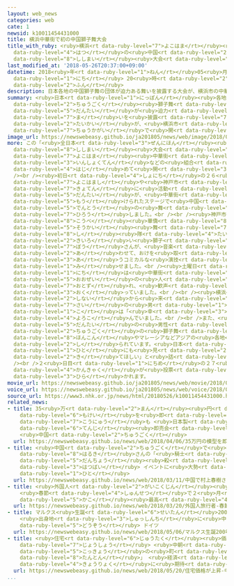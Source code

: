 ```yaml
---
layout: web_news
categories: web
cate: 1
newsid: k10011454431000
title: 横浜中華街で初の中国獅子舞大会
title_with_ruby: <ruby>横浜<rt data-ruby-level="7">よこはま</rt></ruby><ruby>中華街<rt data-ruby-level="7">ちゅうかがい</rt></ruby>で<ruby>初<rt
  data-ruby-level="4">はつ</rt></ruby>の<ruby>中国<rt data-ruby-level="2">ちゅうごく</rt></ruby><ruby>獅子舞<rt
  data-ruby-level="8">ししまい</rt></ruby><ruby>大会<rt data-ruby-level="2">たいかい</rt></ruby>
last_modified_at: '2018-05-26T20:37:00+09:00'
datetime: 2018<ruby>年<rt data-ruby-level="1">ねん</rt></ruby>05<ruby>月<rt data-ruby-level="1">がつ</rt></ruby>26<ruby>日<rt
  data-ruby-level="1">にち</rt></ruby> 20<ruby>時<rt data-ruby-level="2">じ</rt></ruby>37<ruby>分<rt
  data-ruby-level="2">ふん</rt></ruby>
description: 日本各地の中国獅子舞の団体が迫力ある舞いを披露する大会が、横浜市の中華街で開かれました。
summary: <ruby>日本<rt data-ruby-level="1">にっぽん</rt></ruby><ruby>各地<rt data-ruby-level="4">かくち</rt></ruby>の<ruby>中国<rt
  data-ruby-level="2">ちゅうごく</rt></ruby><ruby>獅子舞<rt data-ruby-level="8">ししまい</rt></ruby>の<ruby>団体<rt
  data-ruby-level="5">だんたい</rt></ruby>が<ruby>迫力<rt data-ruby-level="7">はくりょく</rt></ruby>ある<ruby>舞<rt
  data-ruby-level="7">ま</rt></ruby>いを<ruby>披露<rt data-ruby-level="7">ひろう</rt></ruby>する<ruby>大会<rt
  data-ruby-level="2">たいかい</rt></ruby>が、<ruby>横浜市<rt data-ruby-level="7">よこはまし</rt></ruby>の<ruby>中華街<rt
  data-ruby-level="7">ちゅうかがい</rt></ruby>で<ruby>開<rt data-ruby-level="3">ひら</rt></ruby>かれました。
image_url: https://newswebeasy.github.io/ja201805/news/web/image/2018/05/26/K10011454431_1805262040_1805262045_01_03.jpg
more: この「<ruby>全日本<rt data-ruby-level="3">ぜんにほん</rt></ruby><ruby>中国<rt data-ruby-level="2">ちゅうごく</rt></ruby><ruby>獅子舞<rt
  data-ruby-level="8">ししまい</rt></ruby><ruby>大会<rt data-ruby-level="2">たいかい</rt></ruby>」は<ruby>横浜<rt
  data-ruby-level="7">よこはま</rt></ruby><ruby>中華街<rt data-ruby-level="7">ちゅうかがい</rt></ruby>の<ruby>飲食店<rt
  data-ruby-level="3">いんしょくてん</rt></ruby>などの<ruby>組合<rt data-ruby-level="2">くみあい</rt></ruby>がことし<ruby>初<rt
  data-ruby-level="4">はじ</rt></ruby>めて<ruby>開<rt data-ruby-level="3">ひら</rt></ruby>きました。<br
  /><br /><ruby>初日<rt data-ruby-level="4">しょにち</rt></ruby>の２６<ruby>日<rt data-ruby-level="1">にち</rt></ruby>は、<ruby>横浜市<rt
  data-ruby-level="7">よこはまし</rt></ruby>や<ruby>神戸市<rt data-ruby-level="8">こうべし</rt></ruby>を<ruby>拠点<rt
  data-ruby-level="7">きょてん</rt></ruby>に<ruby>活動<rt data-ruby-level="3">かつどう</rt></ruby>する５つの<ruby>団体<rt
  data-ruby-level="5">だんたい</rt></ruby>が、<ruby>中華街<rt data-ruby-level="7">ちゅうかがい</rt></ruby>に<ruby>設<rt
  data-ruby-level="5">もう</rt></ruby>けられたステージで<ruby>中国<rt data-ruby-level="2">ちゅうごく</rt></ruby>の<ruby>伝統<rt
  data-ruby-level="5">でんとう</rt></ruby>の<ruby>舞<rt data-ruby-level="7">ま</rt></ruby>いを<ruby>披露<rt
  data-ruby-level="7">ひろう</rt></ruby>しました。<br /><br /><ruby>神戸市<rt data-ruby-level="8">こうべし</rt></ruby>の「<ruby>神戸<rt
  data-ruby-level="8">こうべ</rt></ruby><ruby>華僑<rt data-ruby-level="8">かきょう</rt></ruby><ruby>総会<rt
  data-ruby-level="5">そうかい</rt></ruby><ruby>舞<rt data-ruby-level="7">まい</rt></ruby><ruby>獅<rt
  data-ruby-level="8">し</rt></ruby><ruby>隊<rt data-ruby-level="4">たい</rt></ruby>」は、<ruby>黄色<rt
  data-ruby-level="2">きいろ</rt></ruby>い<ruby>獅子<rt data-ruby-level="8">しし</rt></ruby>とお<ruby>坊<rt
  data-ruby-level="7">ぼう</rt></ruby>さんが、<ruby>音楽<rt data-ruby-level="2">おんがく</rt></ruby>に<ruby>合<rt
  data-ruby-level="2">あ</rt></ruby>わせて、おけを<ruby>取<rt data-ruby-level="3">と</rt></ruby>り<ruby>合<rt
  data-ruby-level="3">あ</rt></ruby>うコミカルな<ruby>演技<rt data-ruby-level="5">えんぎ</rt></ruby>を<ruby>見<rt
  data-ruby-level="1">み</rt></ruby>せました。<br /><ruby>土曜日<rt data-ruby-level="2">どようび</rt></ruby>の２６<ruby>日<rt
  data-ruby-level="1">にち</rt></ruby>は<ruby>中華街<rt data-ruby-level="7">ちゅうかがい</rt></ruby>に<ruby>大勢<rt
  data-ruby-level="5">おおぜい</rt></ruby>の<ruby>人<rt data-ruby-level="1">ひと</rt></ruby>が<ruby>訪<rt
  data-ruby-level="7">おとず</rt></ruby>れ、<ruby>歓声<rt data-ruby-level="7">かんせい</rt></ruby>を<ruby>送<rt
  data-ruby-level="3">おく</rt></ruby>っていました。<br /><br /><ruby>横浜<rt data-ruby-level="7">よこはま</rt></ruby><ruby>市内<rt
  data-ruby-level="2">しない</rt></ruby>から<ruby>来<rt data-ruby-level="2">き</rt></ruby>た１２<ruby>歳<rt
  data-ruby-level="7">さい</rt></ruby>の<ruby>男<rt data-ruby-level="1">おとこ</rt></ruby>の<ruby>子<rt
  data-ruby-level="1">こ</rt></ruby>は「<ruby>幸<rt data-ruby-level="3">しあわ</rt></ruby>せでした」などと<ruby>喜<rt
  data-ruby-level="4">よろこ</rt></ruby>んでいました。<br /><br />また、<ruby>神戸市<rt data-ruby-level="8">こうべし</rt></ruby>の<ruby>団体<rt
  data-ruby-level="5">だんたい</rt></ruby>の<ruby>男性<rt data-ruby-level="5">だんせい</rt></ruby>は「<ruby>中国<rt
  data-ruby-level="2">ちゅうごく</rt></ruby>の<ruby>獅子舞<rt data-ruby-level="8">ししまい</rt></ruby>は<ruby>香港<rt
  data-ruby-level="8">ほんこん</rt></ruby>やマレーシアなどアジアの<ruby>各地<rt data-ruby-level="4">かくち</rt></ruby>で<ruby>知<rt
  data-ruby-level="2">し</rt></ruby>られています。<ruby>日本<rt data-ruby-level="1">にっぽん</rt></ruby>の<ruby>人<rt
  data-ruby-level="1">ひと</rt></ruby>にも<ruby>見<rt data-ruby-level="2">み</rt></ruby>に<ruby>来<rt
  data-ruby-level="2">き</rt></ruby>てほしい」と<ruby>話<rt data-ruby-level="2">はな</rt></ruby>していました。<br
  /><br />２<ruby>日目<rt data-ruby-level="1">にちめ</rt></ruby>の２７<ruby>日<rt data-ruby-level="1">にち</rt></ruby>は、<ruby>観客<rt
  data-ruby-level="4">かんきゃく</rt></ruby>が<ruby>投票<rt data-ruby-level="4">とうひょう</rt></ruby>するコンテストが<ruby>開<rt
  data-ruby-level="3">ひら</rt></ruby>かれます。
movie_url: https://newswebeasy.github.io/ja201805/news/web/movie/2018/05/26/k10011454431_201805262040_201805262045.mp4
voice_url: https://newswebeasy.github.io/ja201805/news/web/voice/2018/05/26/k10011454431_201805262040_201805262045.mp3
source_url: https://www3.nhk.or.jp/news/html/20180526/k10011454431000.html
related_news:
- title: 35<ruby>万<rt data-ruby-level="2">まん</rt></ruby><ruby>円<rt data-ruby-level="1">えん</rt></ruby>の<ruby>模型<rt
    data-ruby-level="6">もけい</rt></ruby>を<ruby>即<rt data-ruby-level="7">そく</rt></ruby><ruby>購入<rt
    data-ruby-level="7">こうにゅう</rt></ruby>も <ruby>日本製<rt data-ruby-level="5">にほんせい</rt></ruby>フィギュアなど<ruby>展示<rt
    data-ruby-level="6">てんじ</rt></ruby><ruby>即売会<rt data-ruby-level="7">そくばいかい</rt></ruby>
    <ruby>中国<rt data-ruby-level="2">ちゅうごく</rt></ruby>
  url: https://newswebeasy.github.io/news/web/2018/04/06/35万円の模型を即購入も-日本製フィギュアなど展示即売会-中国
- title: <ruby>中国<rt data-ruby-level="2">ちゅうごく</rt></ruby>で<ruby>村上<rt data-ruby-level="1">むらかみ</rt></ruby><ruby>春樹<rt
    data-ruby-level="8">はるき</rt></ruby>さんの「<ruby>騎士<rt data-ruby-level="7">きし</rt></ruby><ruby>団長<rt
    data-ruby-level="5">だんちょう</rt></ruby><ruby>殺<rt data-ruby-level="4">ごろ</rt></ruby>し」<ruby>発売<rt
    data-ruby-level="3">はつばい</rt></ruby> イベントに<ruby>大勢<rt data-ruby-level="5">おおぜい</rt></ruby>の<ruby>人<rt
    data-ruby-level="1">ひと</rt></ruby>
  url: https://newswebeasy.github.io/news/web/2018/03/11/中国で村上春樹さんの騎士団長殺し発売-イベントに大勢の人
- title: <ruby>外国人<rt data-ruby-level="2">がいこくじん</rt></ruby><ruby>旅行者<rt data-ruby-level="3">りょこうしゃ</rt></ruby>
    <ruby>春節<rt data-ruby-level="4">しゅんせつ</rt></ruby>で２<ruby>月<rt data-ruby-level="1">がつ</rt></ruby>としては<ruby>過去<rt
    data-ruby-level="5">かこ</rt></ruby><ruby>最高<rt data-ruby-level="4">さいこう</rt></ruby>に
  url: https://newswebeasy.github.io/news/web/2018/03/20/外国人旅行者-春節で2月としては過去最高に
- title: マルクス<ruby>生誕<rt data-ruby-level="6">せいたん</rt></ruby>200<ruby>年<rt data-ruby-level="1">ねん</rt></ruby>
    <ruby>出身地<rt data-ruby-level="3">しゅっしんち</rt></ruby>に<ruby>中国<rt data-ruby-level="2">ちゅうごく</rt></ruby>から<ruby>銅像<rt
    data-ruby-level="5">どうぞう</rt></ruby> ドイツ
  url: https://newswebeasy.github.io/news/web/2018/05/06/マルクス生誕200年-出身地に中国から銅像-ドイツ
- title: <ruby>住宅<rt data-ruby-level="6">じゅうたく</rt></ruby><ruby>価格<rt data-ruby-level="5">かかく</rt></ruby>が<ruby>上昇<rt
    data-ruby-level="7">じょうしょう</rt></ruby> <ruby>中朝<rt data-ruby-level="2">ちゅうちょう</rt></ruby><ruby>国境<rt
    data-ruby-level="5">こっきょう</rt></ruby>の<ruby>町<rt data-ruby-level="1">まち</rt></ruby>「<ruby>丹東<rt
    data-ruby-level="8">たんとん</rt></ruby>」 <ruby>経済<rt data-ruby-level="6">けいざい</rt></ruby><ruby>協力<rt
    data-ruby-level="4">きょうりょく</rt></ruby>に<ruby>期待<rt data-ruby-level="3">きたい</rt></ruby>か
  url: https://newswebeasy.github.io/news/web/2018/05/20/住宅価格が上昇-中朝国境の町丹東-経済協力に期待か
...
```

